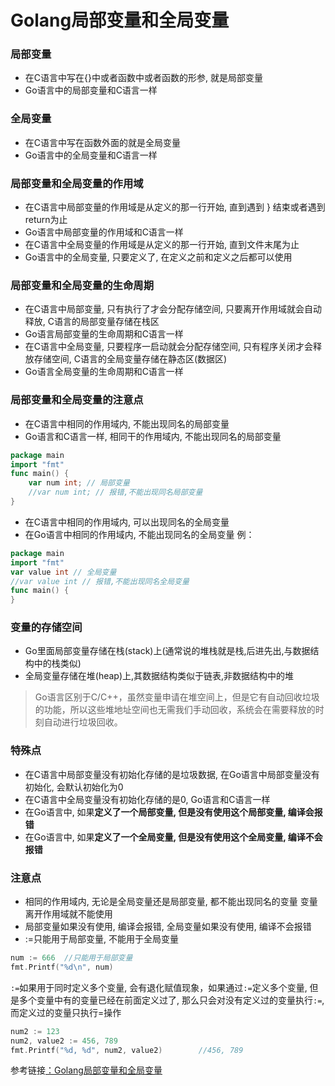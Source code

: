 # Golang局部变量和全局变量
### 局部变量

- 在C语言中写在{}中或者函数中或者函数的形参, 就是局部变量
- Go语言中的局部变量和C语言一样

### 全局变量

- 在C语言中写在函数外面的就是全局变量
- Go语言中的全局变量和C语言一样

### 局部变量和全局变量的作用域

- 在C语言中局部变量的作用域是从定义的那一行开始, 直到遇到 } 结束或者遇到return为止
- Go语言中局部变量的作用域和C语言一样
- 在C语言中全局变量的作用域是从定义的那一行开始, 直到文件末尾为止
- Go语言中的全局变量, 只要定义了, 在定义之前和定义之后都可以使用

### 局部变量和全局变量的生命周期

- 在C语言中局部变量, 只有执行了才会分配存储空间, 只要离开作用域就会自动释放, C语言的局部变量存储在栈区
- Go语言局部变量的生命周期和C语言一样
- 在C语言中全局变量, 只要程序一启动就会分配存储空间, 只有程序关闭才会释放存储空间, C语言的全局变量存储在静态区(数据区)
- Go语言全局变量的生命周期和C语言一样

### 局部变量和全局变量的注意点

- 在C语言中相同的作用域内, 不能出现同名的局部变量
- Go语言和C语言一样, 相同干的作用域内, 不能出现同名的局部变量
```Go
package main
import "fmt"
func main() {
    var num int; // 局部变量
    //var num int; // 报错,不能出现同名局部变量
}
```

- 在C语言中相同的作用域内, 可以出现同名的全局变量
- 在Go语言中相同的作用域内, 不能出现同名的全局变量
例：
```Go
package main
import "fmt"
var value int // 全局变量
//var value int // 报错,不能出现同名全局变量
func main() {
}
```

### 变量的存储空间
- Go里面局部变量存储在栈(stack)上(通常说的堆栈就是栈,后进先出,与数据结构中的栈类似)
- 全局变量存储在堆(heap)上,其数据结构类似于链表,非数据结构中的堆

> Go语言区别于C/C++，虽然变量申请在堆空间上，但是它有自动回收垃圾的功能，所以这些堆地址空间也无需我们手动回收，系统会在需要释放的时刻自动进行垃圾回收。

### 特殊点

- 在C语言中局部变量没有初始化存储的是垃圾数据, 在Go语言中局部变量没有初始化, 会默认初始化为0
- 在C语言中全局变量没有初始化存储的是0, Go语言和C语言一样
- 在Go语言中, 如果**定义了一个局部变量, 但是没有使用这个局部变量, 编译会报错**
- 在Go语言中, 如果**定义了一个全局变量, 但是没有使用这个全局变量, 编译不会报错**

### 注意点

- 相同的作用域内, 无论是全局变量还是局部变量, 都不能出现同名的变量
变量离开作用域就不能使用
- 局部变量如果没有使用, 编译会报错, 全局变量如果没有使用, 编译不会报错
- :=只能用于局部变量, 不能用于全局变量

```Go
num := 666  //只能用于局部变量
fmt.Printf("%d\n", num)
```
`:=`如果用于同时定义多个变量, 会有退化赋值现象，如果通过`:=`定义多个变量, 但是多个变量中有的变量已经在前面定义过了, 那么只会对没有定义过的变量执行`:=`, 而定义过的变量只执行=操作
```Go
num2 := 123
num2, value2 := 456, 789
fmt.Printf("%d, %d", num2, value2)        //456, 789
```

参考链接[：Golang局部变量和全局变量](https://www.jianshu.com/p/78f10bdbac73)
